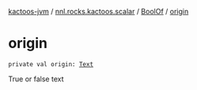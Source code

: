 [kactoos-jvm](../../index.md) / [nnl.rocks.kactoos.scalar](../index.md) / [BoolOf](index.md) / [origin](./origin.md)

# origin

`private val origin: `[`Text`](../../nnl.rocks.kactoos/-text/index.md)

True or false text

